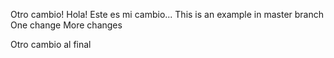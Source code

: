 Otro cambio!
Hola! Este es mi cambio...
This is an example in master branch
One change
More changes


Otro cambio al final
